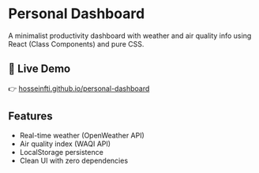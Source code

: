 # Personal Dashboard

A minimalist productivity dashboard with weather and air quality info using React (Class Components) and pure CSS.

## 🚀 Live Demo

👉 [hosseinfti.github.io/personal-dashboard](https://hosseinfti.github.io/personal-dashboard)

## Features

- Real-time weather (OpenWeather API)
- Air quality index (WAQI API)
- LocalStorage persistence
- Clean UI with zero dependencies
